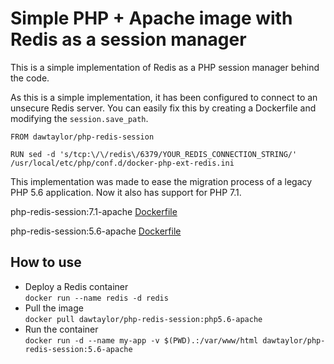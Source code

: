 # Simple PHP + Apache image with Redis as a session manager

This is a simple implementation of Redis as a PHP session manager behind the code.

As this is a simple implementation, it has been configured to connect to an unsecure Redis server. You can easily fix this by creating a Dockerfile and modifying the `session.save_path`.

```
FROM dawtaylor/php-redis-session

RUN sed -d 's/tcp:\/\/redis\/6379/YOUR_REDIS_CONNECTION_STRING/' /usr/local/etc/php/conf.d/docker-php-ext-redis.ini
```

This implementation was made to ease the migration process of a legacy PHP 5.6 application. Now it also has support for PHP 7.1.

php-redis-session:7.1-apache [Dockerfile](https://github.com/DawTaylor/php-redis-session/blob/master/php-7.1/Dockerfile)

php-redis-session:5.6-apache [Dockerfile](https://github.com/DawTaylor/php-redis-session/blob/master/php-5.6/Dockerfile)

## How to use

- Deploy a Redis container  
```docker run --name redis -d redis```
- Pull the image  
```docker pull dawtaylor/php-redis-session:php5.6-apache```
- Run the container  
```docker run -d --name my-app -v $(PWD).:/var/www/html dawtaylor/php-redis-session:5.6-apache```